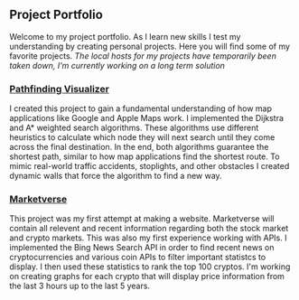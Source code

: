 ## Project Portfolio
Welcome to my project portfolio. As I learn new skills I test my understanding by creating personal projects. Here you will find some of my favorite projects. *The local hosts for my projects have temporarily been taken down, I'm currently working on a long term solution*



### [Pathfinding Visualizer](https://nabeel44.github.io/Pathfinding-Visualizer/)


I created this project to gain a fundamental understanding of how map applications like Google and Apple Maps work. I implemented the Dijkstra and A* weighted search algorithms. These algorithms use different heuristics to calculate which node they will next search until they come across the final destination. In the end, both algorithms guarantee the shortest path, similar to how map applications find the shortest route. To mimic real-world traffic accidents, stoplights, and other obstacles I created dynamic walls that force the algorithm to find a new way.

### [Marketverse](https://nabeel44.github.io/test-deploy/#/)

This project was my first attempt at making a website. Marketverse will contain all relevent and recent information regarding both the stock market and crypto markets. This was also my first experience working with APIs. I implemented the Bing News Search API in order to find recent news on cryptocurrencies and various coin APIs to filter important statistcs to display. I then used these statistics to rank the top 100 cryptos. I'm working on creating graphs for each crypto that will display price information from the last 3 hours up to the last 5 years. 
